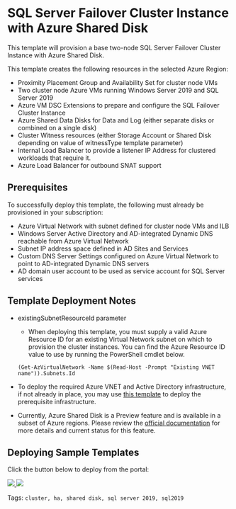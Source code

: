 ﻿# SQL Server Failover Cluster Instance with Azure Shared Disk
This template will provision a base two-node SQL Server Failover Cluster Instance with Azure Shared Disk.

This template creates the following resources in the selected Azure Region:

+	Proximity Placement Group and Availability Set for cluster node VMs
+   Two cluster node Azure VMs running Windows Server 2019 and SQL Server 2019
+   Azure VM DSC Extensions to prepare and configure the SQL Failover Cluster Instance
+   Azure Shared Data Disks for Data and Log (either separate disks or combined on a single disk)
+   Cluster Witness resources (either Storage Account or Shared Disk depending on value of witnessType template parameter)
+   Internal Load Balancer to provide a listener IP Address for clustered workloads that require it.
+   Azure Load Balancer for outbound SNAT support

## Prerequisites

To successfully deploy this template, the following must already be provisioned in your subscription:

+   Azure Virtual Network with subnet defined for cluster node VMs and ILB
+   Windows Server Active Directory and AD-integrated Dynamic DNS reachable from Azure Virtual Network
+   Subnet IP address space defined in AD Sites and Services
+   Custom DNS Server Settings configured on Azure Virtual Network to point to AD-integrated Dynamic DNS servers
+   AD domain user account to be used as service account for SQL Server services

## Template Deployment Notes

+ existingSubnetResourceId parameter
    + When deploying this template, you must supply a valid Azure Resource ID for an existing Virtual Network subnet on which to provision the cluster instances.  You can find the Azure Resource ID value to use by running the PowerShell cmdlet below.

    `(Get-AzVirtualNetwork -Name $(Read-Host -Prompt "Existing VNET name")).Subnets.Id`

+ To deploy the required Azure VNET and Active Directory infrastructure, if not already in place, you may use <a href="https://github.com/Azure/azure-quickstart-templates/tree/master/application-workloads/active-directory/active-directory-new-domain-ha-2-dc-zones">this template</a> to deploy the prerequisite infrastructure. 

+   Currently, Azure Shared Disk is a Preview feature and is available in a subset of Azure regions. Please review the <a href="https://docs.microsoft.com/en-us/azure/virtual-machines/windows/disks-shared-enable">official documentation</a> for more details and current status for this feature.

## Deploying Sample Templates

Click the button below to deploy from the portal:

<a href="https://portal.azure.com/#create/Microsoft.Template/uri/https%3A%2F%2Fraw.githubusercontent.com%2Frobotechredmond%2F301-shared-disk-sqlfci%2Fmaster%2Fazuredeploy.json" target="_blank">
    <img src="http://azuredeploy.net/deploybutton.png"/>
</a>
<a href="http://armviz.io/#/?load=https%3A%2F%2Fraw.githubusercontent.com%2Frobotechredmond%2F301-shared-disk-sqlfci%2Fmaster%2Fazuredeploy.json" target="_blank">
    <img src="http://armviz.io/visualizebutton.png"/>
</a>

Tags: ``cluster, ha, shared disk, sql server 2019, sql2019``
